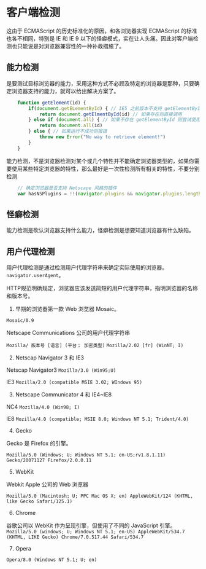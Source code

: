 # 客户端检测

这由于 ECMAScript 的历史标准化的原因，和各浏览器实现 ECMAScript 的标准也各不相同，特别是 IE 和 IE 9 以下的怪癖模式，实在让人头痛。因此对客户端检测也只能说是对浏览器兼容性的一种补救措施了。

## 能力检测

是要测试目标浏览器的能力，采用这种方式不必顾及特定的浏览器是那种，只要确定浏览器支持的能力，就可以给出解决方案了。

```javascript
    function getElement(id) {
        if(document.getELementById) { // IE5 之前版本不支持 getElementById 
            return document.getElmentById(id) // 如果存在则直接调用
        } else if (document.all) { // 如果不存在 getElementById 则尝试使用 IE 早期版本的 document.all
            return document.all(id)
        } else { // 如果运行不成功则报错
            throw new Error("No way to retrieve element!")
        }
    }
```

能力检测，不是浏览器检测对某个或几个特性并不能确定浏览器类型的，如果你需要使用某些特定浏览器的特性，那么最好是一次性检测所有相关的特性，不要分别检测

```javascript
    // 确定浏览器是否支持 Netscape 风格的插件
    var hasNSPlugins = !!(navigator.plugins && navigator.plugins.length)
```

## 怪癖检测

能力检测是砍认浏览器支持什么能力，怪癖检测是想要知道浏览器有什么缺陷。

## 用户代理检测

用户代理检测是通过检测用户代理字符串来确定实际使用的浏览器。 `navigator.userAgent`。

HTTP规范明确规定，浏览器应该发送简短的用户代理字符串，指明浏览器的名称和版本号。

1. 早期的浏览器第一款 Web 浏览器 Mosaic。

`Mosaic/0.9`

Netscape Communications 公司的用户代理字符串

`Mozilla/ 版本号 [语言] (平台； 加密类型)`
`Mozilla/2.02 [fr] (WinNT; I)`

2. Netscap Navigator 3 和 IE3

Netscap Navigator3 `Mozilla/3.0 (Win95;U)`

IE3 `Mozilla/2.0 (compatible MSIE 3.02; WIndows 95)`

3. Netscape Communicator 4 和 IE4~IE8

NC4 `Mozilla/4.0 (Win98; I)`

IE8 `Mozilla/4.0 (compatible; MSIE 8.0; Windows NT 5.1; Trident/4.0)`


4. Gecko

Gecko 是 Firefox 的引擎。

`Mozilla/5.0 (Windows; U; Windows NT 5.1; en-US;rv1.8.1.11) Gecko/20071127 Firefox/2.0.0.11`

5. WebKit

Webkit Apple 公司的 Web 浏览器

`Mozilla/5.0 (Macintosh; U; PPC Mac OS X; en) AppleWebKit/124 (KHTML, like Gecko Safari/125.1)`

6. Chrome

谷歌公司以 WebKit 作为呈现引擎，但使用了不同的 JavaScript 引擎。
`Mozilla/5.0 (windows; U; Windows NT 5.1; en-US) AppleWebKit/534.7 (KHTML, LIKE Gecko) Chrome/7.0.517.44 Safari/534.7`

7. Opera

`Opera/8.0 (Windows NT 5.1; U; en)`

